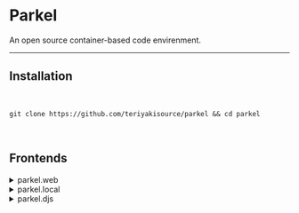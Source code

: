 <h1>Parkel</h1> 
<p>An open source container-based code envirenment.</p>

<hr>

<h2>Installation</h2>
<br>

```git clone https://github.com/teriyakisource/parkel && cd parkel```

<br>
<h2>Frontends</h2>

<details>
<summary>parkel.web</summary>
A web IDE written in HTML CSS JS using microsoft's monaco editor framework
</details>

<details>
<summary>parkel.local</summary>
A CLI tool written in rust that runs locally
</details>

<details>
<summary>parkel.djs</summary>
A Discord Bot because its (barely) possible
</details>


